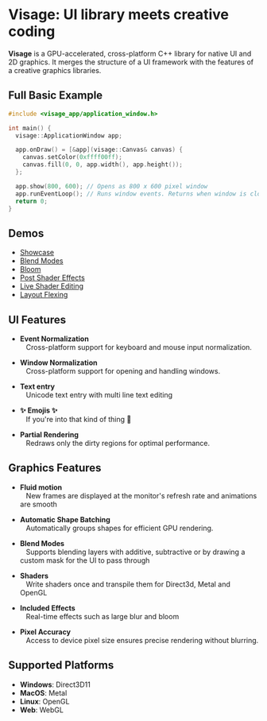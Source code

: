 # Visage: UI library meets creative coding

**Visage** is a GPU-accelerated, cross-platform C++ library for native UI and 2D graphics. It merges the structure of a UI framework with the features of a creative graphics libraries.

## Full Basic Example
```cpp
#include <visage_app/application_window.h>

int main() {
  visage::ApplicationWindow app;

  app.onDraw() = [&app](visage::Canvas& canvas) {
    canvas.setColor(0xffff00ff);
    canvas.fill(0, 0, app.width(), app.height());
  };

  app.show(800, 600); // Opens as 800 x 600 pixel window
  app.runEventLoop(); // Runs window events. Returns when window is closed.
  return 0;
}
```

## Demos
- [Showcase](https://visage.dev/examples/Showcase/)
- [Blend Modes](https://visage.dev/examples/BlendModes/)
- [Bloom](https://visage.dev/examples/Bloom/)
- [Post Shader Effects](https://visage.dev/examples/PostEffects/)
- [Live Shader Editing](https://visage.dev/examples/LiveShaderEditing/)
- [Layout Flexing](https://visage.dev/examples/Layout/)

## UI Features

- **Event Normalization**  
&nbsp;&nbsp;&nbsp;Cross-platform support for keyboard and mouse input normalization.

- **Window Normalization**  
&nbsp;&nbsp;&nbsp;Cross-platform support for opening and handling windows.

- **Text entry**  
&nbsp;&nbsp;&nbsp;Unicode text entry with multi line text editing

- **✨ Emojis ✨**  
&nbsp;&nbsp;&nbsp;If you're into that kind of thing 🤷

- **Partial Rendering**  
&nbsp;&nbsp;&nbsp;Redraws only the dirty regions for optimal performance.

## Graphics Features

- **Fluid motion**  
&nbsp;&nbsp;&nbsp;New frames are displayed at the monitor's refresh rate and animations are smooth

- **Automatic Shape Batching**  
&nbsp;&nbsp;&nbsp;Automatically groups shapes for efficient GPU rendering.

- **Blend Modes**  
&nbsp;&nbsp;&nbsp;Supports blending layers with additive, subtractive or by drawing a custom mask for the UI to pass through

- **Shaders**  
&nbsp;&nbsp;&nbsp;Write shaders once and transpile them for Direct3d, Metal and OpenGL

- **Included Effects**  
&nbsp;&nbsp;&nbsp;Real-time effects such as large blur and bloom

- **Pixel Accuracy**  
&nbsp;&nbsp;&nbsp;Access to device pixel size ensures precise rendering without blurring.

## Supported Platforms
- **Windows**: Direct3D11
- **MacOS**: Metal  
- **Linux**: OpenGL
- **Web**: WebGL
